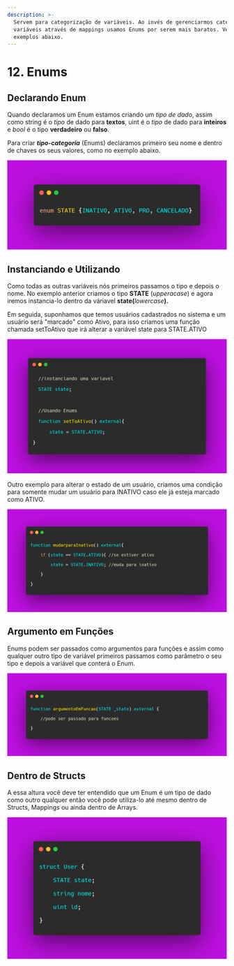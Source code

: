 ```yaml
---
description: >-
  Servem para categorização de variáveis. Ao invés de gerenciarmos categorias de
  variáveis através de mappings usamos Enums por serem mais baratos. Veja alguns
  exemplos abaixo.
---
```


# 12. Enums

## Declarando Enum

Quando declaramos um Enum estamos criando um _tipo de dado_, assim como string é o _tipo_ de dado para **textos**, uint é o _tipo_ de dado para **inteiros** e _bool_ é o tipo **verdadeiro** ou **falso**.

Para criar _**tipo-categoria**_ (Enums) declaramos primeiro seu nome e dentro de chaves os seus valores, como no exemplo abaixo.

![](<../.gitbook/assets/image (25).png>)

## Instanciando e Utilizando

Como todas as outras variáveis nós primeiros passamos o tipo e depois o nome. No exemplo anterior criamos o tipo **STATE** (_upperacase_) e agora iremos instancia-lo dentro da váriavel **state(**_lowercase_**).**

Em seguida, suponhamos que temos usuários cadastrados no sistema e um usuário será "marcado" como Ativo, para isso  criamos uma função chamada setToAtivo que irá alterar a variável state para STATE.ATIVO

![](<../.gitbook/assets/image (45).png>)

Outro exemplo para alterar o estado de um usuário, criamos uma condição para somente mudar um usuário para INATIVO caso ele já esteja marcado como ATIVO.

![](<../.gitbook/assets/image (49).png>)

## Argumento em Funções

Enums podem ser passados como argumentos para funções e assim como qualquer outro tipo de variável primeiros passamos como parâmetro o seu tipo e depois a variável que conterá o Enum.

![](<../.gitbook/assets/image (93).png>)

## Dentro de Structs

A essa altura você deve ter entendido que um Enum é um tipo de dado como outro qualquer então você pode utiliza-lo até mesmo dentro de Structs, Mappings ou ainda dentro de Arrays.

![](<../.gitbook/assets/image (7).png>)
